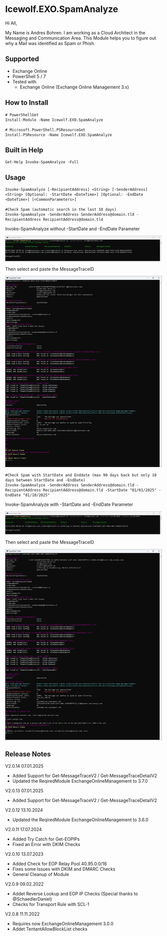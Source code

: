 # Icewolf.EXO.SpamAnalyze

Hi All,

My Name is Andres Bohren. I am working as a Cloud Architect in the Messaging and Communication Area.
This Module helps you to figure out why a Mail was identified as Spam or Phish.

## Supported

- Exchange Online
- PowerShell 5 / 7
- Tested with
  - Exchange Online (Exchange Online Management 3.x)

## How to Install

```pwsh
# PowerShellGet
Install-Module -Name Icewolf.EXO.SpamAnalyze

# Microsoft.PowerShell.PSResourceGet
Install-PSResource -Name Icewolf.EXO.SpamAnalyze

```

## Built in Help

```pwsh
Get-Help Invoke-SpamAnalyze -Full
```

## Usage

```pwsh
Invoke-SpamAnalyze [-RecipientAddress] <String> [-SenderAddress] <String> [Optional: -StartDate <DateTime>] [Optional: -EndDate <DateTime>] [<CommonParameters>]

#Check Spam (automatic search in the last 10 days)
Invoke-SpamAnalyze -SenderAddress SenderAddress@domain.tld -RecipientAddress RecipientAddress@domain.tld
```

Invoke-SpamAnalyze without -StartDate and -EndDate Parameter

![Image](Icewolf.EXO.SpamAnalyze_01.jpg)

Then select and paste the MessageTraceID

![Image](Icewolf.EXO.SpamAnalyze_02.jpg)

```pwsh
#Check Spam with StartDate and Enddate (max 90 days back but only 10 days between StartDate and -EndDate)
Invoke-SpamAnalyze -SenderAddress SenderAddress@domain.tld -RecipientAddress RecipientAddress@domain.tld -StartDate "01/01/2025" -EndDate "01/10/2025"
```

Invoke-SpamAnalyze with -StartDate and -EndDate Parameter

![Image](Icewolf.EXO.SpamAnalyze_03.jpg)

Then select and paste the MessageTraceID

![Image](Icewolf.EXO.SpamAnalyze_04.jpg)

## Release Notes

V2.0.14 07.01.2025

- Added Support for Get-MessageTraceV2 / Get-MessageTraceDetailV2
- Updated the ReqiredModule ExchangeOnlineManagement to 3.7.0

V2.0.13 07.01.2025

- Added Support for Get-MessageTraceV2 / Get-MessageTraceDetailV2

V2.0.12 13.10.2024

- Updated the ReqiredModule ExchangeOnlineManagement to 3.6.0

V2.0.11 17.07.2024

- Added Try Catch for Get-EOPIPs
- Fixed an Error with DKIM Checks

V2.0.10 13.07.2023

- Added Check for EOP Relay Pool 40.95.0.0/16
- Fixes some Issues with DKIM and DMARC Checks
- General Cleanup of Module

V2.0.9 09.02.2022

- Addet Reverse Lookup and EOP IP Checks (Special thanks to @SchaedlerDaniel)
- Checks for Transport Rule with SCL-1

V2.0.8 11.11.2022

- Requires now ExchangeOnlineManagement 3.0.0
- Addet TentantAllowBlockList checks
